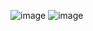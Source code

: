 ![image](https://github.com/flaerqqqq/forum-engine-api/assets/143118830/a07e7fdb-ec8a-40f1-90d7-9f8516afbf9c)
![image](https://github.com/flaerqqqq/forum-engine-api/assets/143118830/752b1bcb-e88e-4a2b-8dbb-d1d98dd01d38)
